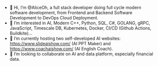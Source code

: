 - 👋 Hi, I’m @AliceOh, a full stack developer doing full cycle modern software development, from Frontend and Backend Software Development to DevOps Cloud Deployment.
- 👀 I’m interested in AI, Modern C++, Python, SQL, C#, GOLANG, gRPC, JavaScript, Timescale DB, Kubernetes, Docker, CI/CD (Github Actions, Buildkite)...
- 🌱 I’m currently hosting two self-developed AI websites: https://www.slideaishow.com/ (AI PPT Maker) and https://www.coachaishow.com/ (AI English Coach).
- 💞️ I’m looking to collaborate on AI and data platform, especially financial data.

<!---
AliceOh/AliceOh is a ✨ special ✨ repository because its `README.md` (this file) appears on your GitHub profile.
You can click the Preview link to take a look at your changes.
--->
